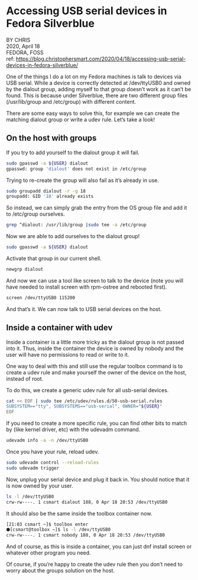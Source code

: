 # Accessing USB serial devices in Fedora Silverblue
BY  CHRIS  
2020, April 18  
FEDORA, FOSS  
ref: https://blog.christophersmart.com/2020/04/18/accessing-usb-serial-devices-in-fedora-silverblue/  

One of the things I do a lot on my Fedora machines is talk to devices via USB serial. While a device is correctly detected at /dev/ttyUSB0 and owned by the dialout group, adding myself to that group doesn’t work as it can’t be found. This is because under Silverblue, there are two different group files (/usr/lib/group and /etc/group) with different content.  

There are some easy ways to solve this, for example we can create the matching dialout group or write a udev rule. Let’s take a look!

## On the host with groups

If you try to add yourself to the dialout group it will fail.

```sh
sudo gpasswd -a ${USER} dialout
gpasswd: group 'dialout' does not exist in /etc/group
```
Trying to re-create the group will also fail as it’s already in use.

```sh
sudo groupadd dialout -r -g 18
groupadd: GID '18' already exists
```
So instead, we can simply grab the entry from the OS group file and add it to /etc/group ourselves.

```sh
grep ^dialout: /usr/lib/group |sudo tee -a /etc/group
```

Now we are able to add ourselves to the dialout group!
```sh
sudo gpasswd -a ${USER} dialout
```
Activate that group in our current shell.

```sh
newgrp dialout
```
And now we can use a tool like screen to talk to the device (note you will have needed to install screen with rpm-ostree and rebooted first).

```sh
screen /dev/ttyUSB0 115200
```
And that’s it. We can now talk to USB serial devices on the host.

## Inside a container with udev

Inside a container is a little more tricky as the dialout group is not passed into it. Thus, inside the container the device is owned by nobody and the user will have no permissions to read or write to it.

One way to deal with this and still use the regular toolbox command is to create a udev rule and make yourself the owner of the device on the host, instead of root.

To do this, we create a generic udev rule for all usb-serial devices.

```sh
cat << EOF | sudo tee /etc/udev/rules.d/50-usb-serial.rules
SUBSYSTEM=="tty", SUBSYSTEMS=="usb-serial", OWNER="${USER}"
EOF
```
If you need to create a more specific rule, you can find other bits to match by (like kernel driver, etc) with the udevadm command.

```sh
udevadm info -a -n /dev/ttyUSB0
```
Once you have your rule, reload udev.

```sh
sudo udevadm control --reload-rules
sudo udevadm trigger
```
Now, unplug your serial device and plug it back in. You should notice that it is now owned by your user.

```sh
ls -l /dev/ttyUSB0
crw-rw----. 1 csmart dialout 188, 0 Apr 18 20:53 /dev/ttyUSB0
```
It should also be the same inside the toolbox container now.

```sh
[21:03 csmart ~]$ toolbox enter
⬢[csmart@toolbox ~]$ ls -l /dev/ttyUSB0 
crw-rw----. 1 csmart nobody 188, 0 Apr 18 20:53 /dev/ttyUSB0
```
And of course, as this is inside a container, you can just dnf install screen or whatever other program you need.

Of course, if you’re happy to create the udev rule then you don’t need to worry about the groups solution on the host.